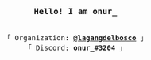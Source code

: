 <h3 align="center"><samp>Hello! I am onur_</samp></h3>
<p align="center"><br>
  <samp>
    「 Organization: <b><a rel="nofollow noopener noreferrer" target="_blank" href="https://github.com/lagangdelbosco">@lagangdelbosco</a></b> 」<br>
    「 Discord: <b>onur_#3204</b> 」
  </samp>
</p>
